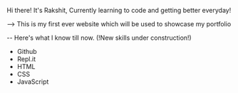 Hi there! It's Rakshit, Currently learning to code and getting better everyday!

--> This is my first ever website which will be used to showcase my portfolio

-- Here's what I know till now. (!New skills under construction!)
- Github
- Repl.it
- HTML
- CSS
- JavaScript